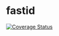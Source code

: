 # fastid

[![Coverage Status](https://coveralls.io/repos/beinan/fastid/badge.svg?branch=master)](https://coveralls.io/r/beinan/fastid?branch=master)

